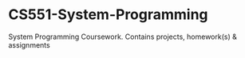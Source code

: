 # CS551-System-Programming
System Programming Coursework. Contains projects, homework(s) &amp; assignments
